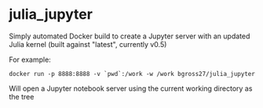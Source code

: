 # julia_jupyter
Simply automated Docker build to create a Jupyter server with an updated Julia kernel (built against "latest", currently v0.5)

For example:

    docker run -p 8888:8888 -v `pwd`:/work -w /work bgross27/julia_jupyter
    
Will open a Jupyter notebook server using the current working directory as the tree
